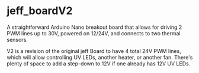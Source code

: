 # jeff_boardV2
A straightforward Arduino Nano breakout board that allows for driving 2 PWM lines up to 30V, powered on 12/24V, and connects to two thermal sensors. 

V2 is a revision of the original jeff Board to have 4 total 24V PWM lines, which will allow controlling UV LEDs, another heater, or another fan. There's plenty of space to add a step-down to 12V if one already has 12V UV LEDs. 

